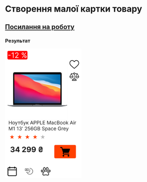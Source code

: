 # Створення малої картки товару

## [Посилання на роботу](https://www.figma.com/design/vOA3NDnPTPCrxyQNvifqQF/PR_7?node-id=0-1&p=f&t=RjvYWcebyyDMaiNi-0)

### **Результат**

<img src="img/PR_7.png" width="250">
